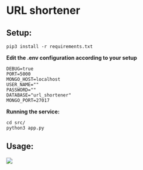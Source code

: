 # URL shortener

## Setup:
```bash=
pip3 install -r requirements.txt
```

**Edit the .env configuration according to your setup**
```
DEBUG=true
PORT=5000
MONGO_HOST=localhost
USER_NAME=""
PASSWORD=""
DATABASE="url_shortener"
MONGO_PORT=27017
```

**Running the service:**
```bash=
cd src/
python3 app.py
```

## Usage:
![](https://i.imgur.com/xySSbsW.png)



